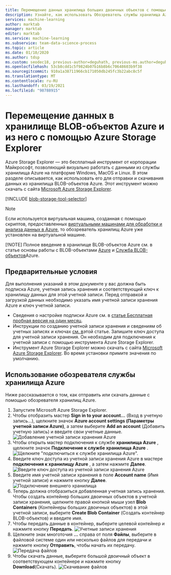 ```yaml
---
title: Перемещение данных хранилища больших двоичных объектов с помощью обозревателя службы хранилища Azure — командный процесс обработки и анализа данных
description: Узнайте, как использовать Обозреватель службы хранилища Azure для отправки и скачивания данных из хранилища BLOB-объектов Azure.
services: machine-learning
author: marktab
manager: marktab
editor: marktab
ms.service: machine-learning
ms.subservice: team-data-science-process
ms.topic: article
ms.date: 01/10/2020
ms.author: tdsp
ms.custom: seodec18, previous-author=deguhath, previous-ms.author=deguhath
ms.openlocfilehash: 53cb8cdd1c5f9824b07b16b8b6c70648603b9f38
ms.sourcegitcommit: 910a1a38711966cb171050db245fc3b22abc8c5f
ms.translationtype: MT
ms.contentlocale: ru-RU
ms.lasthandoff: 03/19/2021
ms.locfileid: "98788915"
---
```

# <a name="move-data-to-and-from-azure-blob-storage-using-azure-storage-explorer"></a>Перемещение данных в хранилище BLOB-объектов Azure и из него с помощью Azure Storage Explorer
Azure Storage Explorer — это бесплатный инструмент от корпорации Майкрософт, позволяющий визуально работать с данными из службы хранилища Azure на платформе Windows, MacOS и Linux. В этом разделе описывается, как использовать его для отправки и скачивания данных из хранилища BLOB-объектов Azure. Этот инструмент можно скачать с сайта [Microsoft Azure Storage Explorer](https://storageexplorer.com/).

[!INCLUDE [blob-storage-tool-selector](../../../includes/machine-learning-blob-storage-tool-selector.md)]

> [!NOTE]
> Если используется виртуальная машина, созданная с помощью скриптов, предоставленных [виртуальными машинами для обработки и анализа данных в Azure](../data-science-virtual-machine/overview.md), то обозреватель хранилищ Azure уже установлен на виртуальной машине.
> 
> [!NOTE]
> Полное введение в хранилище BLOB-объектов Azure см. в статье основы работы с BLOB-объектами [Azure](../../storage/blobs/storage-quickstart-blobs-dotnet.md) и [Служба BLOB-объектов](/rest/api/storageservices/Blob-Service-Concepts)Azure.   
> 
> 

## <a name="prerequisites"></a>Предварительные условия
Для выполнения указаний в этом документе у вас должна быть подписка Azure, учетная запись хранения и соответствующий ключ к хранилищу данных для этой учетной записи. Перед отправкой и загрузкой данных необходимо указать имя учетной записи хранения Azure и ключ учетной записи. 

* Сведения о настройке подписки Azure см. в [статье Бесплатная пробная версия на один месяц](https://azure.microsoft.com/pricing/free-trial/).
* Инструкции по созданию учетной записи хранения и сведениям об учетных записях и ключах [см. в](../../storage/common/storage-account-create.md)этой статье. Запишите ключ доступа для учетной записи хранения. Он необходим для подключения к учетной записи с помощью инструмента Azure Storage Explorer.
* Инструмент Azure Storage Explorer можно скачать с сайта [Microsoft Azure Storage Explorer](https://storageexplorer.com/). Во время установки примите значения по умолчанию.

<a id="explorer"></a>

## <a name="use-azure-storage-explorer"></a>Использование обозревателя службы хранилища Azure
Ниже рассказывается о том, как отправить или скачать данные с помощью обозревателя хранилищ Azure. 

1. Запустите Microsoft Azure Storage Explorer.
2. Чтобы отобразить мастер **Sign in to your account…** (Вход в учетную запись…), щелкните значок **Azure account settings (Параметры учетной записи Azure)**, а затем выберите **Add an account** (Добавить учетную запись) и введите свои учетные данные. 
![Добавление учетной записи хранения Azure](./media/move-data-to-azure-blob-using-azure-storage-explorer/add-an-azure-store-account.png)
3. Чтобы открыть мастер подключения к службе **хранилища Azure** , щелкните значок **Подключение к службе хранилища Azure** . ![Щелкните "подключиться к службе хранилища Azure".](./media/move-data-to-azure-blob-using-azure-storage-explorer/connect-to-azure-storage-1.png)
4. Введите ключ доступа из учетной записи хранения Azure в мастере **подключения к хранилищу Azure** , а затем нажмите **Далее**. ![Введите ключ доступа из учетной записи хранения Azure](./media/move-data-to-azure-blob-using-azure-storage-explorer/connect-to-azure-storage-2.png)
5. Введите имя учетной записи хранения в поле **Account name** (Имя учетной записи) и нажмите кнопку **Далее**. ![Подключение внешнего хранилища](./media/move-data-to-azure-blob-using-azure-storage-explorer/attach-external-storage.png)
6. Теперь должна отобразиться добавленная учетная запись хранения. Чтобы создать контейнер больших двоичных объектов в учетной записи хранения, щелкните правой кнопкой мыши узел **Blob Containers** (Контейнеры больших двоичных объектов) в этой учетной записи, выберите **Create Blob Container** (Создать контейнер BLOB-объектов) и введите имя.
7. Чтобы передать данные в контейнер, выберите целевой контейнер и нажмите кнопку **Передать**.
![Учетные записи хранения](./media/move-data-to-azure-blob-using-azure-storage-explorer/storage-accounts.png)
8. Щелкните знак многоточия **…** справа от поля **Файлы**, выберите в файловой системе один или несколько файлов для передачи и нажмите кнопку **Отправить**, чтобы начать их передачу. ![Передача файлов](./media/move-data-to-azure-blob-using-azure-storage-explorer/upload-files-to-blob.png)
9. Чтобы скачать данные, выберите большой двоичный объект в соответствующем контейнере и нажмите кнопку **Download**(Скачать). ![Скачивание файлов](./media/move-data-to-azure-blob-using-azure-storage-explorer/download-files-from-blob.png)
